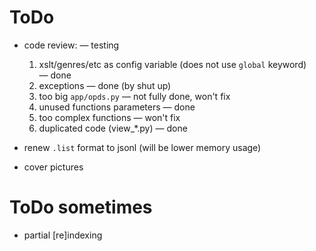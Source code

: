 # ToDo

- code review: — testing
  1. xslt/genres/etc as config variable (does not use `global` keyword) — done
  2. exceptions — done (by shut up)
  3. too big `app/opds.py` — not fully done, won't fix
  4. unused functions parameters — done
  5. too complex functions — won't fix
  6. duplicated code (view_*.py) — done

- renew `.list` format to jsonl (will be lower memory usage)
- cover pictures

# ToDo sometimes

- partial [re]indexing
